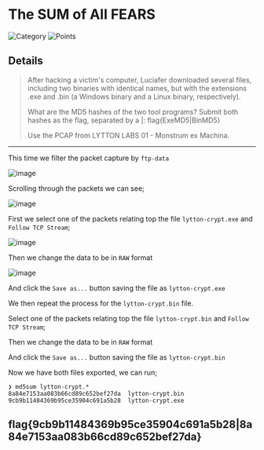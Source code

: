 # The SUM of All FEARS
![Category](http://img.shields.io/badge/Category-Traffic_Analysis-orange?style=for-the-badge) ![Points](http://img.shields.io/badge/Points-50-brightgreen?style=for-the-badge)

## Details

>After hacking a victim's computer, Luciafer downloaded several files, including two binaries with identical names, but with the extensions .exe and .bin (a Windows binary and a Linux binary, respectively).
>
>What are the MD5 hashes of the two tool programs? Submit both hashes as the flag, separated by a |: flag{ExeMD5|BinMD5}
>
>Use the PCAP from LYTTON LABS 01 - Monstrum ex Machina.
---

This time we filter the packet capture by `ftp-data`

![image](https://user-images.githubusercontent.com/73170900/137828178-9b6dc235-2b11-4a34-96f2-88c1e8fb54f1.png)

Scrolling through the packets we can see;

![image](https://user-images.githubusercontent.com/73170900/137828269-9a139a2b-8854-4f56-bf1c-eec1edf5194c.png)

First we select one of the packets relating top the file `lytton-crypt.exe` and `Follow TCP Stream`;

![image](https://user-images.githubusercontent.com/73170900/137828321-4c3a4f7a-0b82-4eed-b237-2286e535f425.png)

Then we change the data to be in `RAW` format

![image](https://user-images.githubusercontent.com/73170900/137828505-5cadcf0c-159a-47ab-9bde-9b6fb92e9512.png)

And click the  `Save as...` button saving the file as `lytton-crypt.exe`

We then repeat the process for the `lytton-crypt.bin` file.

Select one of the packets relating top the file `lytton-crypt.bin` and `Follow TCP Stream`;

Then we change the data to be in `RAW` format

And click the  `Save as...` button saving the file as `lytton-crypt.bin`

Now we have both files exported, we can run;

```
❯ md5sum lytton-crypt.*
8a84e7153aa083b66cd89c652bef27da  lytton-crypt.bin
9cb9b11484369b95ce35904c691a5b28  lytton-crypt.exe
```

## flag{9cb9b11484369b95ce35904c691a5b28|8a84e7153aa083b66cd89c652bef27da}
